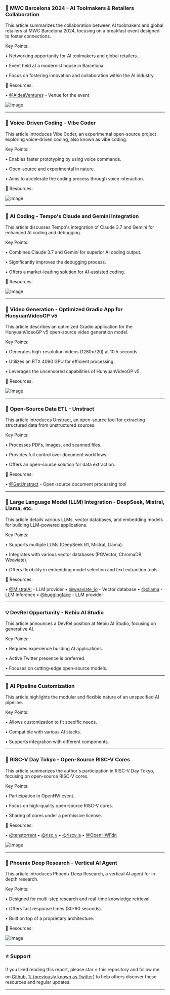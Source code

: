 ### 🚀 MWC Barcelona 2024 - AI Toolmakers & Retailers Collaboration

This article summarizes the collaboration between AI toolmakers and global retailers at MWC Barcelona 2024, focusing on a breakfast event designed to foster connections.

Key Points:

• Networking opportunity for AI toolmakers and global retailers.

• Event held at a modernist house in Barcelona.

• Focus on fostering innovation and collaboration within the AI industry.


🔗 Resources:

• [@AldeaVentures](https://twitter.com/AldeaVentures) - Venue for the event

![Image](https://pbs.twimg.com/media/Gkzy0GtWgAA1w5n?format=jpg&name=small)


---

### 🤖 Voice-Driven Coding - Vibe Coder

This article introduces Vibe Coder, an experimental open-source project exploring voice-driven coding, also known as vibe coding.

Key Points:

• Enables faster prototyping by using voice commands.

• Open-source and experimental in nature.

• Aims to accelerate the coding process through voice interaction.


🔗 Resources:

![Image](https://pbs.twimg.com/media/Gkzz2G1bgAABLtv?format=jpg&name=small)


---

### 🤖 AI Coding - Tempo's Claude and Gemini Integration

This article discusses Tempo's integration of Claude 3.7 and Gemini for enhanced AI coding and debugging.

Key Points:

• Combines Claude 3.7 and Gemini for superior AI coding output.

• Significantly improves the debugging process.

• Offers a market-leading solution for AI-assisted coding.


🔗 Resources:

![Image](https://pbs.twimg.com/media/Gkzf1fuXYAAmlqo?format=jpg&name=small)


---

### 🤖 Video Generation - Optimized Gradio App for HunyuanVideoGP v5

This article describes an optimized Gradio application for the HunyuanVideoGP v5 open-source video generation model.

Key Points:

• Generates high-resolution videos (1280x720) at 10.5 seconds.

• Utilizes an RTX 4090 GPU for efficient processing.

• Leverages the uncensored capabilities of HunyuanVideoGP v5.


🔗 Resources:

![Image](https://pbs.twimg.com/ext_tw_video_thumb/1895136573189943296/pu/img/sSF9xQHsKoCg_4zX.jpg)


---

### 🤖 Open-Source Data ETL - Unstract

This article introduces Unstract, an open-source tool for extracting structured data from unstructured sources.

Key Points:

• Processes PDFs, images, and scanned files.

• Provides full control over document workflows.

• Offers an open-source solution for data extraction.


🔗 Resources:

• [@GetUnstract](https://twitter.com/GetUnstract) - Open-source document processing tool


---

### 🤖 Large Language Model (LLM) Integration -  DeepSeek, Mistral, Llama, etc.

This article details various LLMs, vector databases, and embedding models for building LLM-powered applications.

Key Points:

• Supports multiple LLMs (DeepSeek R1, Mistral, Llama).

• Integrates with various vector databases (PGVector, ChromaDB, Weaviate).

• Offers flexibility in embedding model selection and text extraction tools.


🔗 Resources:

• [@MistralAI](https://twitter.com/MistralAI) - LLM provider
• [@weaviate_io](https://twitter.com/weaviate_io) - Vector database
• [@ollama](https://twitter.com/ollama) - LLM Inference
• [@huggingface](https://twitter.com/huggingface) - LLM provider


---

### 💡 DevRel Opportunity - Nebiu AI Studio

This article announces a DevRel position at Nebiu AI Studio, focusing on generative AI.

Key Points:

• Requires experience building AI applications.

• Active Twitter presence is preferred.

• Focuses on cutting-edge open-source models.


---

### 🤖 AI Pipeline Customization

This article highlights the modular and flexible nature of an unspecified AI pipeline.

Key Points:

• Allows customization to fit specific needs.

• Compatible with various AI stacks.

• Supports integration with different components.


---

### 🤖 RISC-V Day Tokyo - Open-Source RISC-V Cores

This article summarizes the author's participation in RISC-V Day Tokyo, focusing on open-source RISC-V cores.

Key Points:

• Participation in OpenHW event.

• Focus on high-quality open-source RISC-V cores.

• Sharing of cores under a permissive license.


🔗 Resources:

• [@tenstorrent](https://twitter.com/tenstorrent)
• [@risc_v](https://twitter.com/risc_v)
• [@riscv_a](https://twitter.com/riscv_a)
• [@OpenHWFdn](https://twitter.com/OpenHWFdn)

![Image](https://pbs.twimg.com/media/GkwbuUbaoAYsUza?format=jpg&name=small)


---

### 🤖 Phoenix Deep Research - Vertical AI Agent

This article introduces Phoenix Deep Research, a vertical AI agent for in-depth research.

Key Points:

• Designed for multi-step research and real-time knowledge retrieval.

• Offers fast response times (30-90 seconds).

• Built on top of a proprietary architecture.


🔗 Resources:

![Image](https://pbs.twimg.com/ext_tw_video_thumb/1895134307100041218/pu/img/I8Y702-LW1a5-DVf.jpg)


---

### ⭐️ Support

If you liked reading this report, please star ⭐️ this repository and follow me on [Github](https://github.com/Drix10), [𝕏 (previously known as Twitter)](https://x.com/DRIX_10_) to help others discover these resources and regular updates.

---